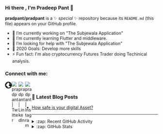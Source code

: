 ### Hi there , I'm Pradeep Pant 👋

**pradpant/pradpant** is a ✨ _special_ ✨ repository because its `README.md` (this file) appears on your GitHub profile.


- 🔭 I’m currently working on "The Subjewala Application"
- 🌱 I’m currently learning Flutter and middleware.
- 🤔 I’m looking for help with "The Subjewala Application"
- 🥅 2020 Goals: Develop more skills
- ⚡ Fun fact: I'm also cryptocurrency Futures Trader doing Techinical analysis.

### Connect with me:

[<img align="left" alt="cycl.me" width="22px" src="https://raw.githubusercontent.com/iconic/open-iconic/master/svg/globe.svg" />][website]
[<img align="left" alt="pradpant | Twitter" width="22px" src="https://cdn.jsdelivr.net/npm/simple-icons@v3/icons/twitter.svg" />][twitter]
[<img align="left" alt="pradpant | LinkedIn" width="22px" src="https://cdn.jsdelivr.net/npm/simple-icons@v3/icons/linkedin.svg" />][linkedin]
[<img align="left" alt="pradpant | Instagram" width="22px" src="https://cdn.jsdelivr.net/npm/simple-icons@v3/icons/instagram.svg" />][instagram]

<br />

### 📕 Latest Blog Posts

<!-- BLOG-POST-LIST:START -->
- [How safe is your digital Asset?](https://medium.com/@ppant85/how-safe-is-your-digital-asset-2f07dd3bdfa7)
<!-- BLOG-POST-LIST:END -->
---

<details>
  <summary>:zap: Recent GitHub Activity</summary>
 
</details>

<details>
  <summary>:zap: GitHub Stats</summary>

  <img align="left" alt="pradpant's GitHub Stats" src="https://github-readme-stats.pradpant.vercel.app/api?username=pradpant&show_icons=true&hide_border=true" />

</details>

[website]: https://cycl.me
[twitter]: https://twitter.com/pradpant
[instagram]: https://instagram.com/pradpant
[linkedin]: https://linkedin.com/in/pradpant
